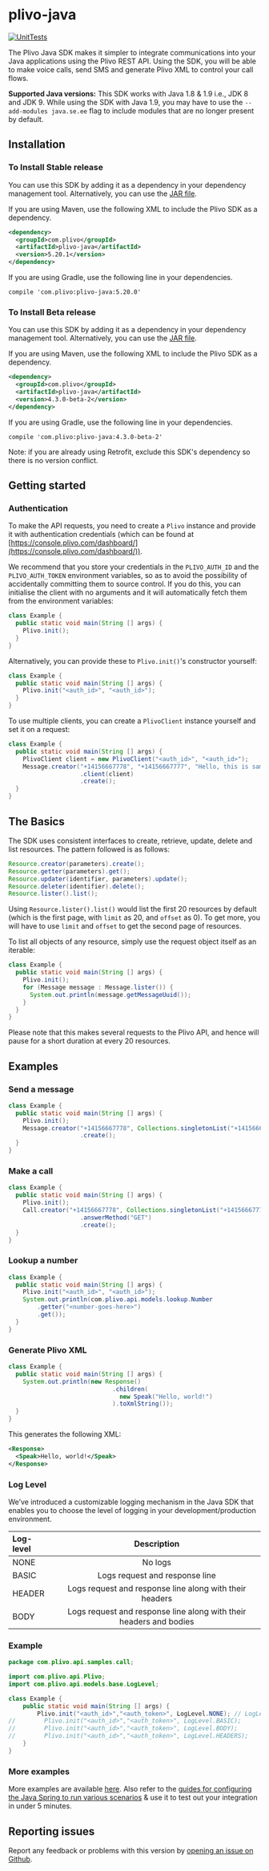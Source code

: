 # plivo-java

[![UnitTests](https://github.com/plivo/plivo-java/actions/workflows/unitTests.yml/badge.svg?branch=master)](https://github.com/plivo/plivo-java/actions/workflows/unitTests.yml)

The Plivo Java SDK makes it simpler to integrate communications into your Java applications using the Plivo REST API. Using the SDK, you will be able to make voice calls, send SMS and generate Plivo XML to control your call flows.

**Supported Java versions:** This SDK works with Java 1.8 & 1.9 i.e., JDK 8 and JDK 9. While using the SDK with Java 1.9, you may have to use the `--add-modules java.se.ee` flag to include modules that are no longer present by default.

## Installation

### To Install Stable release

You can use this SDK by adding it as a dependency in your dependency management tool. Alternatively, you can use the [JAR file](https://search.maven.org/remotecontent?filepath=com/plivo/plivo-java/5.20.1/plivo-java-5.20.1.jar).

If you are using Maven, use the following XML to include the Plivo SDK as a dependency.

```xml
<dependency>
  <groupId>com.plivo</groupId>
  <artifactId>plivo-java</artifactId>
  <version>5.20.1</version>
</dependency>
```

If you are using Gradle, use the following line in your dependencies.
```
compile 'com.plivo:plivo-java:5.20.0'
```

### To Install Beta release

You can use this SDK by adding it as a dependency in your dependency management tool. Alternatively, you can use the [JAR file](https://search.maven.org/remotecontent?filepath=com/plivo/plivo-java/4.3.0-beta-2/plivo-java-4.3.0-beta-2.jar).

If you are using Maven, use the following XML to include the Plivo SDK as a dependency.

```xml
<dependency>
  <groupId>com.plivo</groupId>
  <artifactId>plivo-java</artifactId>
  <version>4.3.0-beta-2</version>
</dependency>
```

If you are using Gradle, use the following line in your dependencies.
```
compile 'com.plivo:plivo-java:4.3.0-beta-2'
```

Note: if you are already using Retrofit, exclude this SDK's dependency so there is no version conflict.

## Getting started

### Authentication
To make the API requests, you need to create a `Plivo` instance and provide it with authentication credentials (which can be found at [https://console.plivo.com/dashboard/](https://console.plivo.com/dashboard/)).

We recommend that you store your credentials in the `PLIVO_AUTH_ID` and the `PLIVO_AUTH_TOKEN` environment variables, so as to avoid the possibility of accidentally committing them to source control. If you do this, you can initialise the client with no arguments and it will automatically fetch them from the environment variables:

```java
class Example {
  public static void main(String [] args) {
    Plivo.init();
  }
}
```

Alternatively, you can provide these to `Plivo.init()`'s constructor yourself:

```java
class Example {
  public static void main(String [] args) {
    Plivo.init("<auth_id>", "<auth_id>");
  }
}
```

To use multiple clients, you can create a `PlivoClient` instance yourself and set it on a request:

```java
class Example {
  public static void main(String [] args) {
    PlivoClient client = new PlivoClient("<auth_id>", "<auth_id>");
    Message.creator("+14156667778", "+14156667777", "Hello, this is sample text from Plivo")
                    .client(client)
                    .create();
  }
}
```

## The Basics
The SDK uses consistent interfaces to create, retrieve, update, delete and list resources. The pattern followed is as follows:

``` java
Resource.creator(parameters).create();
Resource.getter(parameters).get();
Resource.updater(identifier, parameters).update();
Resource.deleter(identifier).delete();
Resource.lister().list();
```

Using `Resource.lister().list()` would list the first 20 resources by default (which is the first page, with `limit` as 20, and `offset` as 0). To get more, you will have to use `limit` and `offset` to get the second page of resources.

To list all objects of any resource, simply use the request object itself as an iterable:

```java
class Example {
  public static void main(String [] args) {
    Plivo.init();
    for (Message message : Message.lister()) {
      System.out.println(message.getMessageUuid());
    }
  }
}
```

Please note that this makes several requests to the Plivo API, and hence will pause for a short duration at every 20 resources.

## Examples

### Send a message

```java
class Example {
  public static void main(String [] args) {
    Plivo.init();
    Message.creator("+14156667778", Collections.singletonList("+14156667777"), "Hello, world!")
                    .create();
  }
}
```

### Make a call

```java
class Example {
  public static void main(String [] args) {
    Plivo.init();
    Call.creator("+14156667778", Collections.singletonList("+14156667777"), "https://answer.url")
                    .answerMethod("GET")
                    .create();
  }
}
```

### Lookup a number

```java
class Example {
  public static void main(String [] args) {
    Plivo.init("<auth_id>", "<auth_id>");
    System.out.println(com.plivo.api.models.lookup.Number
        .getter("<number-goes-here>")
        .get());
  }
}
```


### Generate Plivo XML

```java
class Example {
  public static void main(String [] args) {
    System.out.println(new Response()
                             .children(
                               new Speak("Hello, world!")
                             ).toXmlString());
  }
}
```

This generates the following XML:

```xml
<Response>
  <Speak>Hello, world!</Speak>
</Response>
```

### Log Level

We’ve introduced a customizable logging mechanism in the Java SDK that enables you to choose the level of logging in your development/production environment. 

| Log-level      | Description |
| :---        |    :----:   |
| NONE      | No logs       |
| BASIC   | Logs request and response line |
| HEADER   | Logs request and response line along with their headers        |
| BODY   | Logs request and response line along with their headers and bodies |

### Example

```java
package com.plivo.api.samples.call;

import com.plivo.api.Plivo;
import com.plivo.api.models.base.LogLevel;

class Example {
    public static void main(String [] args) {
        Plivo.init("<auth_id>","<auth_token>", LogLevel.NONE); // LogLevel.NONE is the default value.
//        Plivo.init("<auth_id>","<auth_token>", LogLevel.BASIC);
//        Plivo.init("<auth_id>","<auth_token>", LogLevel.BODY);
//        Plivo.init("<auth_id>","<auth_token>", LogLevel.HEADERS);
    }
}
```

### More examples
More examples are available [here](https://github.com/plivo/plivo-examples-java). Also refer to the [guides for configuring the Java Spring to run various scenarios](https://plivo.com/docs/sms/quickstart/java-spring/) & use it to test out your integration in under 5 minutes.

## Reporting issues
Report any feedback or problems with this version by [opening an issue on Github](https://github.com/plivo/plivo-java/issues).
